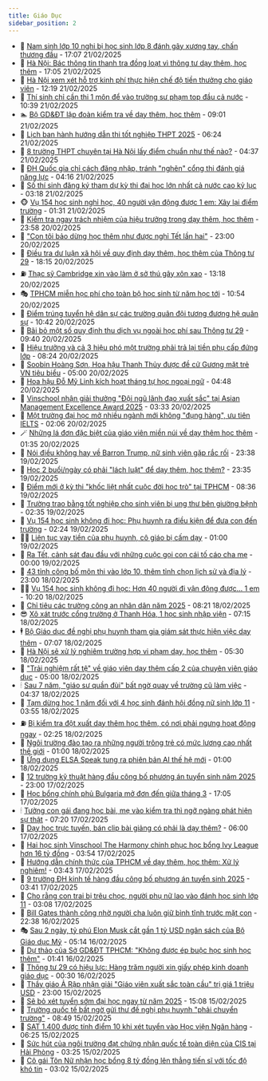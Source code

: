```yaml
---
title: Giáo Dục
sidebar_position: 2
---
```


<!-- dantri-giao-duc:START -->
- 🤡 [Nam sinh lớp 10 nghi bị học sinh lớp 8 đánh gãy xương tay, chấn thương đầu](https://dantri.com.vn/giao-duc/nam-sinh-lop-10-nghi-bi-hoc-sinh-lop-8-danh-gay-xuong-tay-chan-thuong-dau-20250221184737540.htm) - 17:07 21/02/2025
- 🗽 [Hà Nội: Bác thông tin thanh tra đồng loạt vì thông tư dạy thêm, học thêm](https://dantri.com.vn/giao-duc/ha-noi-bac-thong-tin-thanh-tra-dong-loat-vi-thong-tu-day-them-hoc-them-20250221231004310.htm) - 17:05 21/02/2025
- 🚦 [Hà Nội xem xét hỗ trợ kinh phí thực hiện chế độ tiền thưởng cho giáo viên](https://dantri.com.vn/giao-duc/ha-noi-xem-xet-ho-tro-kinh-phi-thuc-hien-che-do-tien-thuong-cho-giao-vien-20250221191413498.htm) - 12:19 21/02/2025
- 🌋 [Thí sinh chỉ cần thi 1 môn để vào trường sư phạm top đầu cả nước](https://dantri.com.vn/giao-duc/thi-sinh-chi-can-thi-1-mon-de-vao-truong-su-pham-top-dau-ca-nuoc-20250221172841799.htm) - 10:39 21/02/2025
- 🏊 [Bộ GD&amp;ĐT lập đoàn kiểm tra về dạy thêm, học thêm](https://dantri.com.vn/giao-duc/bo-gddt-lap-doan-kiem-tra-ve-day-them-hoc-them-20250221155712126.htm) - 09:01 21/02/2025
- 🎃 [Lịch ban hành hướng dẫn thi tốt nghiệp THPT 2025](https://dantri.com.vn/giao-duc/lich-ban-hanh-huong-dan-thi-tot-nghiep-thpt-2025-20250221131822267.htm) - 06:24 21/02/2025
- 💄 [8 trường THPT chuyên tại Hà Nội lấy điểm chuẩn như thế nào?](https://dantri.com.vn/giao-duc/8-truong-thpt-chuyen-tai-ha-noi-lay-diem-chuan-nhu-the-nao-20250221112338937.htm) - 04:37 21/02/2025
- 🦅 [ĐH Quốc gia chỉ cách đăng nhập, tránh &quot;nghẽn&quot; cổng thi đánh giá năng lực](https://dantri.com.vn/giao-duc/dh-quoc-gia-chi-cach-dang-nhap-tranh-nghen-cong-thi-danh-gia-nang-luc-20250221110001789.htm) - 04:16 21/02/2025
- 🚦 [Số thí sinh đăng ký tham dự kỳ thi đại học lớn nhất cả nước cao kỷ lục](https://dantri.com.vn/giao-duc/so-thi-sinh-dang-ky-tham-du-ky-thi-dai-hoc-lon-nhat-ca-nuoc-cao-ky-luc-20250221100534964.htm) - 03:18 21/02/2025
- 🐵 [Vụ 154 học sinh nghỉ học, 40 người vận động được 1 em: Xây lại điểm trường](https://dantri.com.vn/giao-duc/vu-154-hoc-sinh-nghi-hoc-40-nguoi-van-dong-duoc-1-em-xay-lai-diem-truong-20250220191437758.htm) - 01:31 21/02/2025
- 🐘 [Kiểm tra ngay trách nhiệm của hiệu trưởng trong dạy thêm, học thêm](https://dantri.com.vn/giao-duc/kiem-tra-ngay-trach-nhiem-cua-hieu-truong-trong-day-them-hoc-them-20250221054625157.htm) - 23:58 20/02/2025
- 🦏 [&quot;Con tôi bảo dừng học thêm như được nghỉ Tết lần hai&quot;](https://dantri.com.vn/giao-duc/con-toi-bao-dung-hoc-them-nhu-duoc-nghi-tet-lan-hai-20250220154205682.htm) - 23:00 20/02/2025
- 💼 [Điều tra dư luận xã hội về quy định dạy thêm, học thêm của Thông tư 29](https://dantri.com.vn/giao-duc/dieu-tra-du-luan-xa-hoi-ve-quy-dinh-day-them-hoc-them-cua-thong-tu-29-20250221010947845.htm) - 18:15 20/02/2025
- ⛽️ [Thạc sỹ Cambridge xin vào làm ở sở thú gây xôn xao](https://dantri.com.vn/giao-duc/thac-sy-cambridge-xin-vao-lam-o-so-thu-gay-xon-xao-20250220185405971.htm) - 13:18 20/02/2025
- 🎭 [TPHCM miễn học phí cho toàn bộ học sinh từ năm học tới](https://dantri.com.vn/giao-duc/tphcm-mien-hoc-phi-cho-toan-bo-hoc-sinh-tu-nam-hoc-toi-20250220174750763.htm) - 10:54 20/02/2025
- 🎃 [Điểm trúng tuyển hệ dân sự các trường quân đội tương đương hệ quân sự](https://dantri.com.vn/giao-duc/diem-trung-tuyen-he-dan-su-cac-truong-quan-doi-tuong-duong-he-quan-su-20250219175855362.htm) - 10:42 20/02/2025
- 🚀 [Bãi bỏ một số quy định thu dịch vụ ngoài học phí sau Thông tư 29](https://dantri.com.vn/giao-duc/bai-bo-mot-so-quy-dinh-thu-dich-vu-ngoai-hoc-phi-sau-thong-tu-29-20250220142833626.htm) - 09:40 20/02/2025
- 👀 [Hiệu trưởng và cả 3 hiệu phó một trường phải trả lại tiền phụ cấp đứng lớp](https://dantri.com.vn/giao-duc/hieu-truong-va-ca-3-hieu-pho-mot-truong-phai-tra-lai-tien-phu-cap-dung-lop-20250220145849105.htm) - 08:24 20/02/2025
- 🌝 [Soobin Hoàng Sơn, Hoa hậu Thanh Thủy được đề cử Gương mặt trẻ VN tiêu biểu](https://dantri.com.vn/giao-duc/soobin-hoang-son-hoa-hau-thanh-thuy-duoc-de-cu-guong-mat-tre-vn-tieu-bieu-20250220115952169.htm) - 05:00 20/02/2025
- 🤗 [Hoa hậu Đỗ Mỹ Linh kích hoạt tháng tự học ngoại ngữ](https://dantri.com.vn/giao-duc/hoa-hau-do-my-linh-kich-hoat-thang-tu-hoc-ngoai-ngu-20250220113812180.htm) - 04:48 20/02/2025
- 🦄 [Vinschool nhận giải thưởng &quot;Đội ngũ lãnh đạo xuất sắc&quot; tại Asian Management Excellence Award 2025](https://dantri.com.vn/giao-duc/vinschool-nhan-giai-thuong-doi-ngu-lanh-dao-xuat-sac-tai-asian-management-excellence-award-2025-20250220101908943.htm) - 03:33 20/02/2025
- 🦍 [Một trường đại học mở nhiều ngành mới không &quot;đụng hàng&quot;, ưu tiên IELTS](https://dantri.com.vn/giao-duc/mot-truong-dai-hoc-mo-nhieu-nganh-moi-khong-dung-hang-uu-tien-ielts-20250220085459499.htm) - 02:06 20/02/2025
- 🪄 [Những lá đơn đặc biệt của giáo viên miền núi về dạy thêm học thêm](https://dantri.com.vn/giao-duc/nhung-la-don-dac-biet-cua-giao-vien-mien-nui-ve-day-them-hoc-them-20250219233249818.htm) - 01:35 20/02/2025
- 🦆 [Nói điều không hay về Barron Trump, nữ sinh viên gặp rắc rối](https://dantri.com.vn/giao-duc/noi-dieu-khong-hay-ve-barron-trump-nu-sinh-vien-gap-rac-roi-20250219173005232.htm) - 23:38 19/02/2025
- 🚀 [Học 2 buổi/ngày có phải &quot;lách luật&quot; để dạy thêm, học thêm?](https://dantri.com.vn/giao-duc/hoc-2-buoingay-co-phai-lach-luat-de-day-them-hoc-them-20250219224617868.htm) - 23:35 19/02/2025
- 🦒 [Điểm mới ở kỳ thi &quot;khốc liệt nhất cuộc đời học trò&quot; tại TPHCM](https://dantri.com.vn/giao-duc/diem-moi-o-ky-thi-khoc-liet-nhat-cuoc-doi-hoc-tro-tai-tphcm-20250219152546889.htm) - 08:36 19/02/2025
- 🤡 [Trường trao bằng tốt nghiệp cho sinh viên bị ung thư bên giường bệnh](https://dantri.com.vn/giao-duc/truong-trao-bang-tot-nghiep-cho-sinh-vien-bi-ung-thu-ben-giuong-benh-20250219093149254.htm) - 02:35 19/02/2025
- 🤔 [Vụ 154 học sinh không đi học: Phụ huynh ra điều kiện để đưa con đến trường](https://dantri.com.vn/giao-duc/vu-154-hoc-sinh-khong-di-hoc-phu-huynh-ra-dieu-kien-de-dua-con-den-truong-20250219080559216.htm) - 02:24 19/02/2025
- 🧑‍💻 [Liên tục vay tiền của phụ huynh, cô giáo bị cấm dạy](https://dantri.com.vn/giao-duc/lien-tuc-vay-tien-cua-phu-huynh-co-giao-bi-cam-day-20250218104902306.htm) - 01:00 19/02/2025
- 🤡 [Ra Tết, cảnh sát đau đầu với những cuộc gọi con cái tố cáo cha mẹ](https://dantri.com.vn/giao-duc/ra-tet-canh-sat-dau-dau-voi-nhung-cuoc-goi-con-cai-to-cao-cha-me-20250218094413413.htm) - 00:00 19/02/2025
- 🧠 [43 tỉnh công bố môn thi vào lớp 10, thêm tỉnh chọn lịch sử và địa lý](https://dantri.com.vn/giao-duc/43-tinh-cong-bo-mon-thi-vao-lop-10-them-tinh-chon-lich-su-va-dia-ly-20250218141100903.htm) - 23:00 18/02/2025
- 🧑‍💻 [Vụ 154 học sinh không đi học: Hơn 40 người đi vận động được... 1 em](https://dantri.com.vn/giao-duc/vu-154-hoc-sinh-khong-di-hoc-hon-40-nguoi-di-van-dong-duoc-1-em-20250218164609774.htm) - 10:20 18/02/2025
- 🧠 [Chỉ tiêu các trường công an nhân dân năm 2025](https://dantri.com.vn/giao-duc/chi-tieu-cac-truong-cong-an-nhan-dan-nam-2025-20250218151222485.htm) - 08:21 18/02/2025
- 😎 [Xô xát trước cổng trường ở Thanh Hóa, 1 học sinh nhập viện](https://dantri.com.vn/giao-duc/xo-xat-truoc-cong-truong-o-thanh-hoa-1-hoc-sinh-nhap-vien-20250218122251975.htm) - 07:15 18/02/2025
- 🕴 [Bộ Giáo dục đề nghị phụ huynh tham gia giám sát thực hiện việc dạy thêm](https://dantri.com.vn/giao-duc/bo-giao-duc-de-nghi-phu-huynh-tham-gia-giam-sat-thuc-hien-viec-day-them-20250218135410160.htm) - 07:07 18/02/2025
- 🧠 [Hà Nội sẽ xử lý nghiêm trường hợp vi phạm dạy, học thêm](https://dantri.com.vn/giao-duc/ha-noi-se-xu-ly-nghiem-truong-hop-vi-pham-day-hoc-them-20250218120604214.htm) - 05:30 18/02/2025
- 🚀 [&quot;Trải nghiệm rất tệ&quot; về giáo viên dạy thêm cấp 2 của chuyên viên giáo dục](https://dantri.com.vn/giao-duc/trai-nghiem-rat-te-ve-giao-vien-day-them-cap-2-cua-chuyen-vien-giao-duc-20250217161810399.htm) - 05:00 18/02/2025
- 🕯 [Sau 7 năm, &quot;giáo sư quần đùi&quot; bất ngờ quay về trường cũ làm việc](https://dantri.com.vn/giao-duc/sau-7-nam-giao-su-quan-dui-bat-ngo-quay-ve-truong-cu-lam-viec-20250218112428359.htm) - 04:37 18/02/2025
- 🧰 [Tạm dừng học 1 năm đối với 4 học sinh đánh hội đồng nữ sinh lớp 11](https://dantri.com.vn/giao-duc/tam-dung-hoc-1-nam-doi-voi-4-hoc-sinh-danh-hoi-dong-nu-sinh-lop-11-20250218101254117.htm) - 03:55 18/02/2025
- ⛽️ [Bị kiểm tra đột xuất dạy thêm học thêm, có nơi phải ngưng hoạt động ngay](https://dantri.com.vn/giao-duc/bi-kiem-tra-dot-xuat-day-them-hoc-them-co-noi-phai-ngung-hoat-dong-ngay-20250218091750831.htm) - 02:25 18/02/2025
- 🤖 [Ngôi trường đào tạo ra những người trông trẻ có mức lương cao nhất thế giới](https://dantri.com.vn/giao-duc/ngoi-truong-dao-tao-ra-nhung-nguoi-trong-tre-co-muc-luong-cao-nhat-the-gioi-20250217160942931.htm) - 01:00 18/02/2025
- 🦍 [Ứng dụng ELSA Speak tung ra phiên bản AI thế hệ mới](https://dantri.com.vn/giao-duc/ung-dung-elsa-speak-tung-ra-phien-ban-ai-the-he-moi-20250217174948066.htm) - 01:00 18/02/2025
- 🐘 [12 trường kỹ thuật hàng đầu công bố phương án tuyển sinh năm 2025](https://dantri.com.vn/giao-duc/12-truong-ky-thuat-hang-dau-cong-bo-phuong-an-tuyen-sinh-nam-2025-20250217203612685.htm) - 23:00 17/02/2025
- 🌊 [Học bổng chính phủ Bulgaria mở đơn đến giữa tháng 3](https://dantri.com.vn/giao-duc/hoc-bong-chinh-phu-bulgaria-mo-don-den-giua-thang-3-20250217191028354.htm) - 17:05 17/02/2025
- 🕯 [Tưởng con gái đang học bài, mẹ vào kiểm tra thì ngỡ ngàng phát hiện sự thật](https://dantri.com.vn/giao-duc/tuong-con-gai-dang-hoc-bai-me-vao-kiem-tra-thi-ngo-ngang-phat-hien-su-that-20250217115242248.htm) - 07:20 17/02/2025
- 🐎 [Dạy học trực tuyến, bán clip bài giảng có phải là dạy thêm?](https://dantri.com.vn/giao-duc/day-hoc-truc-tuyen-ban-clip-bai-giang-co-phai-la-day-them-20250217105729900.htm) - 06:00 17/02/2025
- 🐻 [Hai học sinh Vinschool The Harmony chinh phục học bổng Ivy League hơn 16 tỷ đồng](https://dantri.com.vn/giao-duc/hai-hoc-sinh-vinschool-the-harmony-chinh-phuc-hoc-bong-ivy-league-hon-16-ty-dong-20250217104640310.htm) - 03:54 17/02/2025
- 🐎 [Hướng dẫn chính thức của TPHCM về dạy thêm, học thêm: Xử lý nghiêm!](https://dantri.com.vn/giao-duc/huong-dan-chinh-thuc-cua-tphcm-ve-day-them-hoc-them-xu-ly-nghiem-20250217103753947.htm) - 03:43 17/02/2025
- 🫣 [9 trường ĐH kinh tế hàng đầu công bố phương án tuyển sinh 2025](https://dantri.com.vn/giao-duc/9-truong-dh-kinh-te-hang-dau-cong-bo-phuong-an-tuyen-sinh-2025-20250217103812992.htm) - 03:41 17/02/2025
- 🤭 [Cho rằng con trai bị trêu chọc, người phụ nữ lao vào đánh học sinh lớp 11](https://dantri.com.vn/giao-duc/cho-rang-con-trai-bi-treu-choc-nguoi-phu-nu-lao-vao-danh-hoc-sinh-lop-11-20250217093534092.htm) - 03:08 17/02/2025
- 🥳 [Bill Gates thành công nhờ người cha luôn giữ bình tĩnh trước mặt con](https://dantri.com.vn/giao-duc/bill-gates-thanh-cong-nho-nguoi-cha-luon-giu-binh-tinh-truoc-mat-con-20250216223958425.htm) - 22:38 16/02/2025
- 🎭 [Sau 2 ngày, tỷ phú Elon Musk cắt gần 1 tỷ USD ngân sách của Bộ Giáo dục Mỹ](https://dantri.com.vn/giao-duc/sau-2-ngay-ty-phu-elon-musk-cat-gan-1-ty-usd-ngan-sach-cua-bo-giao-duc-my-20250216101452096.htm) - 05:14 16/02/2025
- 🥸 [Dự thảo của Sở GD&amp;ĐT TPHCM: &quot;Không được ép buộc học sinh học thêm&quot;](https://dantri.com.vn/giao-duc/du-thao-cua-so-gddt-tphcm-khong-duoc-ep-buoc-hoc-sinh-hoc-them-20250216083355477.htm) - 01:41 16/02/2025
- 🦣 [Thông tư 29 có hiệu lực: Hàng trăm người xin giấy phép kinh doanh giáo dục](https://dantri.com.vn/giao-duc/thong-tu-29-co-hieu-luc-hang-tram-nguoi-xin-giay-phep-kinh-doanh-giao-duc-20250214180359053.htm) - 00:30 16/02/2025
- 🤔 [Thầy giáo Ả Rập nhận giải &quot;Giáo viên xuất sắc toàn cầu&quot; trị giá 1 triệu USD](https://dantri.com.vn/giao-duc/thay-giao-a-rap-nhan-giai-giao-vien-xuat-sac-toan-cau-tri-gia-1-trieu-usd-20250215111431537.htm) - 23:00 15/02/2025
- 🦣 [Sẽ bỏ xét tuyển sớm đại học ngay từ năm 2025](https://dantri.com.vn/giao-duc/se-bo-xet-tuyen-som-dai-hoc-ngay-tu-nam-2025-20250215215813955.htm) - 15:08 15/02/2025
- 🐲 [Trường quốc tế bất ngờ gửi thư đề nghị phụ huynh &quot;phải chuyển trường&quot;](https://dantri.com.vn/giao-duc/truong-quoc-te-bat-ngo-gui-thu-de-nghi-phu-huynh-phai-chuyen-truong-20250215154617281.htm) - 08:49 15/02/2025
- 🔭 [SAT 1.400 được tính điểm 10 khi xét tuyển vào Học viện Ngân hàng](https://dantri.com.vn/giao-duc/sat-1400-duoc-tinh-diem-10-khi-xet-tuyen-vao-hoc-vien-ngan-hang-20250215123225439.htm) - 06:25 15/02/2025
- 🥷 [Sức hút của ngôi trường đạt chứng nhận quốc tế toàn diện của CIS tại Hải Phòng](https://dantri.com.vn/giao-duc/suc-hut-cua-ngoi-truong-dat-chung-nhan-quoc-te-toan-dien-cua-cis-tai-hai-phong-20250215100851770.htm) - 03:25 15/02/2025
- 🎊 [Cô gái Tôn Nữ nhận học bổng 8 tỷ đồng lên thẳng tiến sĩ với tốc độ khó tin](https://dantri.com.vn/giao-duc/co-gai-ton-nu-nhan-hoc-bong-8-ty-dong-len-thang-tien-si-voi-toc-do-kho-tin-20250215094050440.htm) - 03:02 15/02/2025<!-- dantri-giao-duc:END -->
